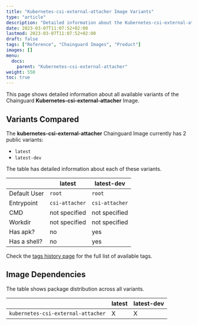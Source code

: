 ```yaml
---
title: "Kubernetes-csi-external-attacher Image Variants"
type: "article"
description: "Detailed information about the Kubernetes-csi-external-attacher Chainguard Image variants"
date: 2023-03-07T11:07:52+02:00
lastmod: 2023-03-07T11:07:52+02:00
draft: false
tags: ["Reference", "Chainguard Images", "Product"]
images: []
menu:
  docs:
    parent: "Kubernetes-csi-external-attacher"
weight: 550
toc: true
---
```


This page shows detailed information about all available variants of the Chainguard **Kubernetes-csi-external-attacher** Image.

## Variants Compared
The **kubernetes-csi-external-attacher** Chainguard Image currently has 2 public variants: 

- `latest`
- `latest-dev`

The table has detailed information about each of these variants.

|              | latest         | latest-dev     |
|--------------|----------------|----------------|
| Default User | `root`         | `root`         |
| Entrypoint   | `csi-attacher` | `csi-attacher` |
| CMD          | not specified  | not specified  |
| Workdir      | not specified  | not specified  |
| Has apk?     | no             | yes            |
| Has a shell? | no             | yes            |

Check the [tags history page](/chainguard/chainguard-images/reference/kubernetes-csi-external-attacher/tags_history/) for the full list of available tags.
## Image Dependencies
The table shows package distribution across all variants.

|                                    | latest | latest-dev |
|------------------------------------|--------|------------|
| `kubernetes-csi-external-attacher` | X      | X          |
